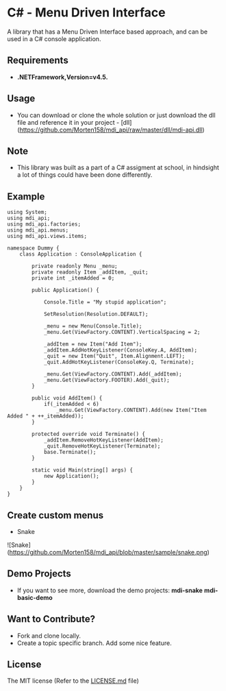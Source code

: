# C# - Menu Driven Interface
A library that has a Menu Driven Interface based approach, and can be used in a C# console application.

## Requirements

- **.NETFramework,Version=v4.5.**

## Usage

- You can download or clone the whole solution or just download the dll file and reference it in your project - [dll] (https://github.com/Morten158/mdi_api/raw/master/dll/mdi-api.dll)

## Note

- This library was built as a part of a C# assigment at school, in hindsight a lot of things could have been done
differently.

## Example
    using System;
    using mdi_api;
    using mdi_api.factories;
    using mdi_api.menus;
    using mdi_api.views.items;

    namespace Dummy {
        class Application : ConsoleApplication {

            private readonly Menu _menu;
            private readonly Item _addItem, _quit;
            private int _itemAdded = 0;

            public Application() {

                Console.Title = "My stupid application";
            
                SetResolution(Resolution.DEFAULT);

                _menu = new Menu(Console.Title);
                _menu.Get(ViewFactory.CONTENT).VerticalSpacing = 2;

                _addItem = new Item("Add Item");
                _addItem.AddHotKeyListener(ConsoleKey.A, AddItem);
                _quit = new Item("Quit", Item.Alignment.LEFT);
                _quit.AddHotKeyListener(ConsoleKey.Q, Terminate);

                _menu.Get(ViewFactory.CONTENT).Add(_addItem);
                _menu.Get(ViewFactory.FOOTER).Add(_quit);
            }

            public void AddItem() {
                if(_itemAdded < 6)
                    _menu.Get(ViewFactory.CONTENT).Add(new Item("Item Added " + ++_itemAdded));
            }

            protected override void Terminate() {
                _addItem.RemoveHotKeyListener(AddItem);
                _quit.RemoveHotKeyListener(Terminate);
                base.Terminate();
            }

            static void Main(string[] args) {
                new Application();
            }
        }
    }

## Create custom menus

- Snake

![Snake] (https://github.com/Morten158/mdi_api/blob/master/sample/snake.png)

## Demo Projects

- If you want to see more, download the demo projects: **mdi-snake** **mdi-basic-demo**

## Want to Contribute?

- Fork and clone locally.
- Create a topic specific branch. Add some nice feature.

## License

The MIT license (Refer to the [LICENSE.md][license] file)

 [license]: https://github.com/Morten158/mdi_api/blob/master/LICENSE.md
